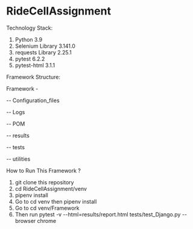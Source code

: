 # RideCellAssignment

Technology Stack:

1. Python 3.9
2. Selenium Library 3.141.0
3. requests Library 2.25.1
4. pytest 6.2.2
5. pytest-html 3.1.1

Framework Structure:

Framework -

  -- Configuration_files
  
  -- Logs
  
  -- POM
  
  -- results
  
  -- tests
  
  -- utilities
  

How to Run This Framework ?

1. git clone this repository
2. cd RideCellAssignment/venv
3. pipenv install
4. Go to cd venv then pipenv install
5. Go to cd venv/Framework
6. Then run pytest -v --html=results/report.html tests/test_Django.py --browser chrome

